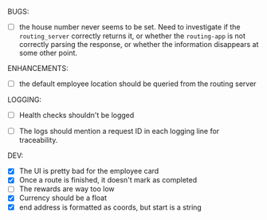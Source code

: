 BUGS:
- [ ] the house number never seems to be set. Need to investigate if the `routing_server` correctly returns it, or whether the `routing-app` is not correctly parsing the response, or whether the information disappears at some other point. 

ENHANCEMENTS:
- [ ] the default employee location should be queried from the routing server

LOGGING:
- [ ] Health checks shouldn't be logged 
- [ ] The logs should mention a request ID in each logging line for traceability.


DEV:
- [x] The UI is pretty bad for the employee card
- [x] Once a route is finished, it doesn't mark as completed
- [ ] The rewards are way too low
- [x] Currency should be a float
- [x] end address is formatted as coords, but start is a string